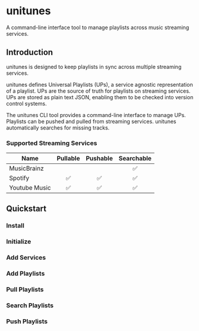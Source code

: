 # unitunes

A command-line interface tool to manage playlists across music streaming services.

## Introduction

unitunes is designed to keep playlists in sync across multiple streaming services.

unitunes defines Universal Playlists (UPs), a service agnostic representation of a playlist. UPs are the source of truth for playlists on streaming services. UPs are stored as plain text JSON, enabling them to be checked into version control systems.

The unitunes CLI tool provides a command-line interface to manage UPs. Playlists can be pushed and pulled from streaming services. unitunes automatically searches for missing tracks.

### Supported Streaming Services

| Name          | Pullable | Pushable | Searchable |
| ------------- | :------: | :------: | :--------: |
| MusicBrainz   |          |          |     ✅     |
| Spotify       |    ✅    |    ✅    |     ✅     |
| Youtube Music |    ✅    |    ✅    |     ✅     |

## Quickstart

### Install

### Initialize

### Add Services

### Add Playlists

### Pull Playlists

### Search Playlists

### Push Playlists
